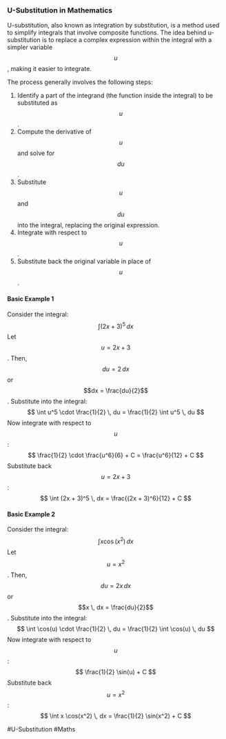 ### U-Substitution in Mathematics

U-substitution, also known as integration by substitution, is a method used to simplify integrals that involve composite functions. The idea behind u-substitution is to replace a complex expression within the integral with a simpler variable $$u$$, making it easier to integrate.

The process generally involves the following steps:
1. Identify a part of the integrand (the function inside the integral) to be substituted as $$u$$.
2. Compute the derivative of $$u$$ and solve for $$du$$.
3. Substitute $$u$$ and $$du$$ into the integral, replacing the original expression.
4. Integrate with respect to $$u$$.
5. Substitute back the original variable in place of $$u$$.

#### Basic Example 1
Consider the integral:
$$
\int (2x + 3)^5 \, dx
$$
Let $$u = 2x + 3$$. Then, $$du = 2 \, dx$$ or $$dx = \frac{du}{2}$$.
Substitute into the integral:
$$
\int u^5 \cdot \frac{1}{2} \, du = \frac{1}{2} \int u^5 \, du
$$
Now integrate with respect to $$u$$:
$$
\frac{1}{2} \cdot \frac{u^6}{6} + C = \frac{u^6}{12} + C
$$
Substitute back $$u = 2x + 3$$:
$$
\int (2x + 3)^5 \, dx = \frac{(2x + 3)^6}{12} + C
$$

#### Basic Example 2
Consider the integral:
$$
\int x \cos(x^2) \, dx
$$
Let $$u = x^2$$. Then, $$du = 2x \, dx$$ or $$x \, dx = \frac{du}{2}$$.
Substitute into the integral:
$$
\int \cos(u) \cdot \frac{1}{2} \, du = \frac{1}{2} \int \cos(u) \, du
$$
Now integrate with respect to $$u$$:
$$
\frac{1}{2} \sin(u) + C
$$
Substitute back $$u = x^2$$:
$$
\int x \cos(x^2) \, dx = \frac{1}{2} \sin(x^2) + C
$$

#U-Substitution #Maths